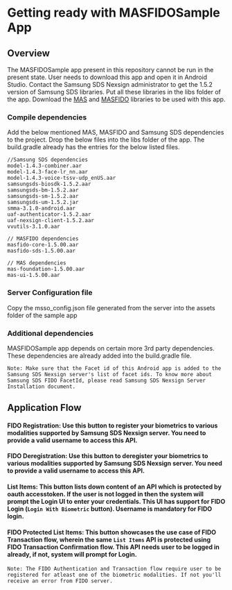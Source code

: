 # Getting ready with MASFIDOSample App

## Overview
The MASFIDOSample app present in this repository cannot be run in the present state. User needs to download this app and open it in Android Studio. Contact the Samsung SDS Nexsign administrator to get the 1.5.2 version of Samsung SDS libraries. Put all these libraries in the libs folder of the app.
Download the [MAS][mas-lib] and [MASFIDO][masfido-lib] libraries to be used with this app.

### Compile dependencies
Add the below mentioned MAS, MASFIDO and Samsung SDS dependencies to the project. Drop the below files into the libs folder of the app. The build.gradle already has the entries for the below listed files.

```
//Samsung SDS dependencies
model-1.4.3-combiner.aar
model-1.4.3-face-lr_nn.aar
model-1.4.3-voice-tssv-udp_enUS.aar
samsungsds-biosdk-1.5.2.aar
samsungsds-bm-1.5.2.aar
samsungsds-sm-1.5.2.aar
samsungsds-um-1.5.2.jar
smma-3.1.0-android.aar
uaf-authenticator-1.5.2.aar
uaf-nexsign-client-1.5.2.aar
vvutils-3.1.0.aar

// MASFIDO dependencies
masfido-core-1.5.00.aar
masfido-sds-1.5.00.aar

// MAS dependencies
mas-foundation-1.5.00.aar
mas-ui-1.5.00.aar
```
### Server Configuration file
Copy the msso_config.json file generated from the server into the assets folder of the sample app

### Additional dependencies
MASFIDOSample app depends on certain more 3rd party dependencies. These dependencies are already added into the build.gradle file.

``
Note: Make sure that the Facet id of this Android app is added to the Samsung SDS Nexsign server's list of facet ids. To know more about Samsung SDS FIDO FacetId, please read Samsung SDS Nexsign Server Installation document.
``

## Application Flow

#### FIDO Registration: Use this button to register your biometrics to various modalities supported by Samsung SDS Nexsign server. You need to provide a valid username to access this API.

#### FIDO Deregistration: Use this button to deregister your biometrics to various modalities supported by Samsung SDS Nexsign server. You need to provide a valid username to access this API.

#### List Items: This button lists down content of an API which is protected by oauth accesstoken. If the user is not logged in then the system will prompt the Login UI to enter your credentials. This UI has support for FIDO Login (`Login With Biometric` button). Username is mandatory for FIDO login.

#### FIDO Protected List Items: This button showcases the use case of FIDO Transaction flow, wherein the same `List Items` API is protected using FIDO Transaction Confirmation flow. This API needs user to be logged in already, if not, system will prompt for Login.

```Note: The FIDO Authentication and Transaction flow require user to be registered for atleast one of the biometric modalities. If not you'll receive an error from FIDO server.``` 

 [mas-lib]: https://github.com/CAAPIM/Releases/blob/master/MAS-1.5.00/Android/Android-MobileSDK-1.5.00.zip
 [masfido-lib]: https://github.com/CAAPIM/Releases/blob/master/MASFIDO-1.5.00/Android/Android-MASFIDOSDK-1.5.00.zip